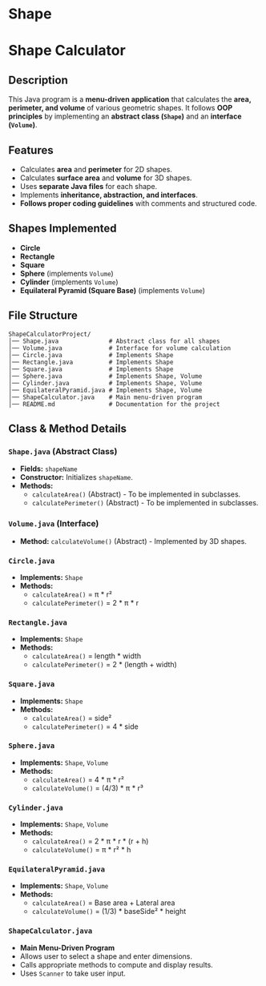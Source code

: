 # Shape
# Shape Calculator

## Description
This Java program is a **menu-driven application** that calculates the **area, perimeter, and volume** of various geometric shapes. It follows **OOP principles** by implementing an **abstract class (`Shape`)** and an **interface (`Volume`)**.

## Features
- Calculates **area** and **perimeter** for 2D shapes.
- Calculates **surface area** and **volume** for 3D shapes.
- Uses **separate Java files** for each shape.
- Implements **inheritance, abstraction, and interfaces**.
- **Follows proper coding guidelines** with comments and structured code.

## Shapes Implemented
- **Circle**
- **Rectangle**
- **Square**
- **Sphere** (implements `Volume`)
- **Cylinder** (implements `Volume`)
- **Equilateral Pyramid (Square Base)** (implements `Volume`)

## File Structure
```
ShapeCalculatorProject/
│── Shape.java              # Abstract class for all shapes
│── Volume.java             # Interface for volume calculation
│── Circle.java             # Implements Shape
│── Rectangle.java          # Implements Shape
│── Square.java             # Implements Shape
│── Sphere.java             # Implements Shape, Volume
│── Cylinder.java           # Implements Shape, Volume
│── EquilateralPyramid.java # Implements Shape, Volume
│── ShapeCalculator.java    # Main menu-driven program
│── README.md               # Documentation for the project
```

## Class & Method Details
### `Shape.java` (Abstract Class)
- **Fields:** `shapeName`
- **Constructor:** Initializes `shapeName`.
- **Methods:**
  - `calculateArea()` (Abstract) - To be implemented in subclasses.
  - `calculatePerimeter()` (Abstract) - To be implemented in subclasses.

### `Volume.java` (Interface)
- **Method:** `calculateVolume()` (Abstract) - Implemented by 3D shapes.

### `Circle.java`
- **Implements:** `Shape`
- **Methods:**
  - `calculateArea()` = π * r²
  - `calculatePerimeter()` = 2 * π * r

### `Rectangle.java`
- **Implements:** `Shape`
- **Methods:**
  - `calculateArea()` = length * width
  - `calculatePerimeter()` = 2 * (length + width)

### `Square.java`
- **Implements:** `Shape`
- **Methods:**
  - `calculateArea()` = side²
  - `calculatePerimeter()` = 4 * side

### `Sphere.java`
- **Implements:** `Shape`, `Volume`
- **Methods:**
  - `calculateArea()` = 4 * π * r²
  - `calculateVolume()` = (4/3) * π * r³

### `Cylinder.java`
- **Implements:** `Shape`, `Volume`
- **Methods:**
  - `calculateArea()` = 2 * π * r * (r + h)
  - `calculateVolume()` = π * r² * h

### `EquilateralPyramid.java`
- **Implements:** `Shape`, `Volume`
- **Methods:**
  - `calculateArea()` = Base area + Lateral area
  - `calculateVolume()` = (1/3) * baseSide² * height

### `ShapeCalculator.java`
- **Main Menu-Driven Program**
- Allows user to select a shape and enter dimensions.
- Calls appropriate methods to compute and display results.
- Uses `Scanner` to take user input.



